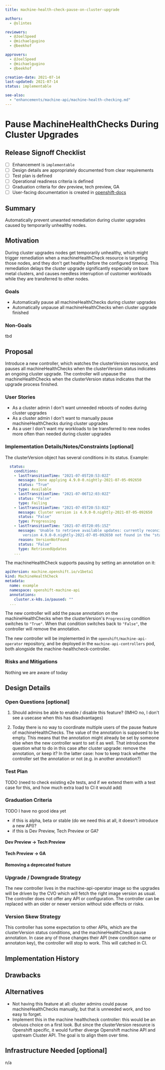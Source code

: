 ```yaml
---
title: machine-health-check-pause-on-cluster-upgrade

authors:
  - @slintes

reviewers:
  - @JoelSpeed
  - @michaelgugino
  - @beekhof

approvers:
  - @JoelSpeed
  - @michaelgugino
  - @beekhof

creation-date: 2021-07-14  
last-updated: 2021-07-14  
status: implementable  

see-also:
  - "enhancements/machine-api/machine-health-checking.md"
---
```


# Pause MachineHealthChecks During Cluster Upgrades

## Release Signoff Checklist

- [ ] Enhancement is `implementable`
- [ ] Design details are appropriately documented from clear requirements
- [ ] Test plan is defined
- [ ] Operational readiness criteria is defined
- [ ] Graduation criteria for dev preview, tech preview, GA
- [ ] User-facing documentation is created in [openshift-docs](https://github.com/openshift/openshift-docs/)

## Summary

Automatically prevent unwanted remediation during cluster upgrades caused by temporarily unhealthy nodes.

## Motivation

During cluster upgrades nodes get temporarily unhealthy, which might trigger remediation when a machineHealthCheck
resource is targeting those nodes, and they don't get healthy before the configured timeout. This remediation delays
the cluster upgrade significantly especially on bare metal clusters, and causes needless interruption of customer
workloads while they are transferred to other nodes.

### Goals

- Automatically pause all machineHealthChecks during cluster upgrades
- Automatically unpause all machineHealthChecks when cluster upgrade finished

### Non-Goals

tbd

## Proposal

Introduce a new controller, which watches the clusterVersion resource, and pauses all machineHealthChecks when the
clusterVersion status indicates an ongoing cluster upgrade. The controller will unpause the machineHealthChecks when the
clusterVersion status indicates that the upgrade process finished.

### User Stories

- As a cluster admin I don't want unneeded reboots of nodes during cluster upgrades
- As a cluster admin I don't want to manually pause machineHealthChecks during cluster upgrades
- As a user I don't want my workloads to be transferred to new nodes more often than needed during cluster upgrades

### Implementation Details/Notes/Constraints [optional]

The clusterVersion object has several conditions in its status. Example:

```yaml
  status:
    conditions:
    - lastTransitionTime: "2021-07-05T20:53:02Z"
      message: Done applying 4.9.0-0.nightly-2021-07-05-092650
      status: "True"
      type: Available
    - lastTransitionTime: "2021-07-06T12:03:02Z"
      status: "False"
      type: Failing
    - lastTransitionTime: "2021-07-05T20:53:02Z"
      message: Cluster version is 4.9.0-0.nightly-2021-07-05-092650
      status: "False"
      type: Progressing
    - lastTransitionTime: "2021-07-05T20:05:15Z"
      message: 'Unable to retrieve available updates: currently reconciling cluster
        version 4.9.0-0.nightly-2021-07-05-092650 not found in the "stable-4.8" channel'
      reason: VersionNotFound
      status: "False"
      type: RetrievedUpdates
    ...
```

The machineHealthCheck supports pausing by setting an annotation on it:

```yaml
apiVersion: machine.openshift.io/v1beta1
kind: MachineHealthCheck
metadata:
  name: example
  namespace: openshift-machine-api
  annotations:
    cluster.x-k8s.io/paused: ""
  ...
```

The new controller will add the pause annotation on the machineHealthChecks when the clusterVersion's `Progressing`
condition switches to `"True"`. When that condition switches back to `"False"`, the controller will remove the
annotation.

The new controller will be implemented in the `openshift/machine-api-operator` repository, and be deployed in the
`machine-api-controllers` pod, both alongside the machine-healthcheck-controller.

### Risks and Mitigations

Nothing we are aware of today

## Design Details

### Open Questions [optional]

1. Should admins be able to enable / disable this feature? (IMHO no, I don't see a usecase when this has disadvantages)

2. Today there is no way to coordinate multiple users of the pause feature of machineHealthChecks. The value of the
annotation is supposed to be empty. This means that the annotation might already be set by someone else when the new
controller want to set it as well. That introduces the question what to do in this case after cluster upgrade: remove
the annotation, or keep it? In the latter case: how to keep track whether the controller set the annotation or not (e.g.
in another annotation?)

### Test Plan

TODO (need to check existing e2e tests, and if we extend them with a test case for this, and how much extra load to CI
it would add)

### Graduation Criteria

TODO I have no good idea yet
- if this is alpha, beta or stable (do we need this at all, it doesn't introduce a new API)?
- if this is Dev Preview, Tech Preview or GA?

#### Dev Preview -> Tech Preview

#### Tech Preview -> GA

#### Removing a deprecated feature

### Upgrade / Downgrade Strategy

The new controller lives in the machine-api-operator image so the upgrades will be driven by the CVO which will fetch
the right image version as usual.
The controller does not offer any API or configuration. The controller can be replaced with an older or newer
version without side effects or risks.

### Version Skew Strategy

This controller has some expectation to other APIs, which are the clusterVersion status conditions, and the
machineHealthCheck pause annotation. In case any of those changes their API (new condition name or annotaton key), the
controller will stop to work. This will catched in CI.

## Implementation History

## Drawbacks

## Alternatives

- Not having this feature at all: cluster admins could pause machineHealthChecks manually, but that is unneeded work,
  and too easy to forget.
- Implement this in the machine healthcheck controller: this would be an obviuos choice on a first look. But since the
  clusterVersion resource is Openshift specific, it would further diverge Openshift machine API and upstream Cluster
  API. The goal is to align them over time.

## Infrastructure Needed [optional]

n/a

